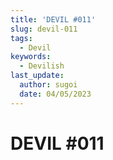```yaml
---
title: 'DEVIL #011'
slug: devil-011
tags:
  - Devil
keywords:
  - Devilish
last_update:
  author: sugoi
  date: 04/05/2023
---
```


# DEVIL #011
